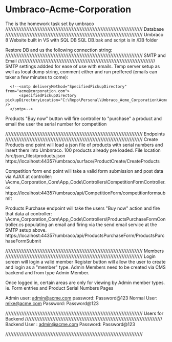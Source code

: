 # Umbraco-Acme-Corporation
The is the homework task set by umbraco
/////////////////////////////////////////////////////////////////////////////////////
Database
/////////////////////////////////////////////////////////////////////////////////////
Umbraco 8 Website built in VS with SQL DB
SQL DB.bak and script is in /DB folder

Restore DB and us the following connection string:
<add name="umbracoDbDSN" connectionString="Server=MSI;Database=Acme_Corporation;Integrated Security=true" providerName="System.Data.SqlClient" />
/////////////////////////////////////////////////////////////////////////////////////
SMTP and Email
/////////////////////////////////////////////////////////////////////////////////////
SMTP settings addded for ease of use with emails.
Temp server setup as well as local dump string, comment either and run preffered (emails can taker a few minutes to come):
      <smtp from="acme@corporation.com">
        <network enableSsl="true" host="smtp-relay.sendinblue.com" port="587" userName="jabbaaah@hotmail.com" password="nFh6A3dTX4CaMO2D" />
        <specifiedPickupDirectory pickupDirectoryLocation="C:\Repo\Personal\Umbraco_Acme_Corporation\Acme_Coporation\Acme_Coporation\src\emails" />
      </smtp>

      <!--<smtp deliveryMethod="SpecifiedPickupDirectory" from="acme@corporation.com">
          <specifiedPickupDirectory pickupDirectoryLocation="C:\Repo\Personal\Umbraco_Acme_Corporation\Acme_Coporation\Acme_Coporation\src\emails" />
      </smtp>-->

Products "Buy now" button will fire controller to "purchase" a product and email the user the serial number for competition


/////////////////////////////////////////////////////////////////////////////////////
Endpoints
/////////////////////////////////////////////////////////////////////////////////////
Create Products end point will load a json file of products with serial numbers 
and insert them into Umbnraco. 100 products already pre loaded. File location /src/json_files/products.json
https://localhost:44357/umbraco/surface/ProductCreate/CreateProducts

Competition form end point will take a valid form submission and post data via AJAX at controller:
\Acme_Corporation_Core\App_Code\Controllers\CompetitionFormController.cs
https://localhost:44357/umbraco/api/CompetitionForm/competitionformsubmit

Products Purchase endpoint will take the users "Buy now" action and fire that data at controller:
\Acme_Corporation_Core\App_Code\Controllers\ProductsPurchaseFormController.cs populating an email and firing via the
send email service at the SMTP setup above.
https://localhost:44357/umbraco/api/ProductsPurchaseForm/ProductsPurchaseFormSubmit

/////////////////////////////////////////////////////////////////////////////////////
Members
/////////////////////////////////////////////////////////////////////////////////////
Login screen will login a valid member
Register button will allow the user to create and login as a "member" type.
Admin Members need to be created via CMS backend and from type Admin Member.

Once logged in, certain areas are only for viewing by Admin member types. ie. Form entries and Product Serial Numbers Pages

Admin user: admin@acme.com password: Password@123
Normal User: mike@acme.com Password: Password@123

/////////////////////////////////////////////////////////////////////////////////////
Users for Backend
/////////////////////////////////////////////////////////////////////////////////////
Backend User : admin@acme.com Password: Password@123

/////////////////////////////////////////////////////////////////////////////////////

